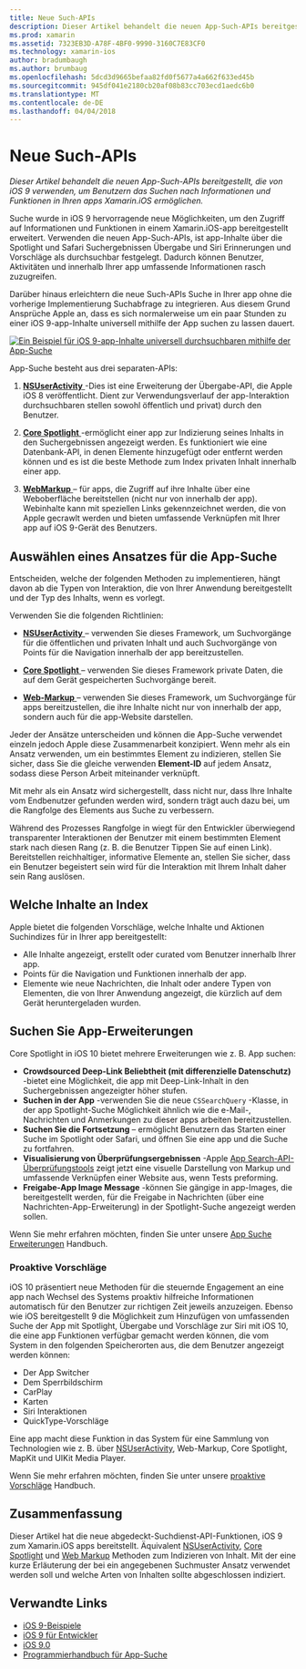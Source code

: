 ```yaml
---
title: Neue Such-APIs
description: Dieser Artikel behandelt die neuen App-Such-APIs bereitgestellt, die von iOS 9 verwenden, um Benutzern das Suchen nach Informationen und Funktionen in Ihren apps Xamarin.iOS ermöglichen.
ms.prod: xamarin
ms.assetid: 7323EB3D-A78F-4BF0-9990-3160C7E83CF0
ms.technology: xamarin-ios
author: bradumbaugh
ms.author: brumbaug
ms.openlocfilehash: 5dcd3d9665befaa82fd0f5677a4a662f633ed45b
ms.sourcegitcommit: 945df041e2180cb20af08b83cc703ecd1aedc6b0
ms.translationtype: MT
ms.contentlocale: de-DE
ms.lasthandoff: 04/04/2018
---
```

# <a name="new-search-apis"></a>Neue Such-APIs

_Dieser Artikel behandelt die neuen App-Such-APIs bereitgestellt, die von iOS 9 verwenden, um Benutzern das Suchen nach Informationen und Funktionen in Ihren apps Xamarin.iOS ermöglichen._

Suche wurde in iOS 9 hervorragende neue Möglichkeiten, um den Zugriff auf Informationen und Funktionen in einem Xamarin.iOS-app bereitgestellt erweitert. Verwenden die neuen App-Such-APIs, ist app-Inhalte über die Spotlight und Safari Suchergebnissen Übergabe und Siri Erinnerungen und Vorschläge als durchsuchbar festgelegt. Dadurch können Benutzer, Aktivitäten und innerhalb Ihrer app umfassende Informationen rasch zuzugreifen.

Darüber hinaus erleichtern die neue Such-APIs Suche in Ihrer app ohne die vorherige Implementierung Suchabfrage zu integrieren. Aus diesem Grund Ansprüche Apple an, dass es sich normalerweise um ein paar Stunden zu einer iOS 9-app-Inhalte universell mithilfe der App suchen zu lassen dauert.

[![](images/intro01.png "Ein Beispiel für iOS 9-app-Inhalte universell durchsuchbaren mithilfe der App-Suche")](images/intro01.png#lightbox)

App-Suche besteht aus drei separaten-APIs:

1. [**NSUserActivity** ](nsuseractivity.md) -Dies ist eine Erweiterung der Übergabe-API, die Apple iOS 8 veröffentlicht. Dient zur Verwendungsverlauf der app-Interaktion durchsuchbaren stellen sowohl öffentlich und privat) durch den Benutzer.

2. [**Core Spotlight** ](corespotlight.md) -ermöglicht einer app zur Indizierung seines Inhalts in den Suchergebnissen angezeigt werden. Es funktioniert wie eine Datenbank-API, in denen Elemente hinzugefügt oder entfernt werden können und es ist die beste Methode zum Index privaten Inhalt innerhalb einer app.

3. [**WebMarkup** ](web-markup.md) – für apps, die Zugriff auf ihre Inhalte über eine Weboberfläche bereitstellen (nicht nur von innerhalb der app). Webinhalte kann mit speziellen Links gekennzeichnet werden, die von Apple gecrawlt werden und bieten umfassende Verknüpfen mit Ihrer app auf iOS 9-Gerät des Benutzers.

## <a name="selecting-an-app-search-approach"></a>Auswählen eines Ansatzes für die App-Suche

Entscheiden, welche der folgenden Methoden zu implementieren, hängt davon ab die Typen von Interaktion, die von Ihrer Anwendung bereitgestellt und der Typ des Inhalts, wenn es vorlegt.

Verwenden Sie die folgenden Richtlinien:

- [**NSUserActivity** ](nsuseractivity.md) – verwenden Sie dieses Framework, um Suchvorgänge für die öffentlichen und privaten Inhalt und auch Suchvorgänge von Points für die Navigation innerhalb der app bereitzustellen.

- [**Core Spotlight** ](corespotlight.md) – verwenden Sie dieses Framework private Daten, die auf dem Gerät gespeicherten Suchvorgänge bereit.

- [**Web-Markup** ](web-markup.md) – verwenden Sie dieses Framework, um Suchvorgänge für apps bereitzustellen, die ihre Inhalte nicht nur von innerhalb der app, sondern auch für die app-Website darstellen.

Jeder der Ansätze unterscheiden und können die App-Suche verwendet einzeln jedoch Apple diese Zusammenarbeit konzipiert. Wenn mehr als ein Ansatz verwenden, um ein bestimmtes Element zu indizieren, stellen Sie sicher, dass Sie die gleiche verwenden **Element-ID** auf jedem Ansatz, sodass diese Person Arbeit miteinander verknüpft.

Mit mehr als ein Ansatz wird sichergestellt, dass nicht nur, dass Ihre Inhalte vom Endbenutzer gefunden werden wird, sondern trägt auch dazu bei, um die Rangfolge des Elements aus Suche zu verbessern.

Während des Prozesses Rangfolge in wiegt für den Entwickler überwiegend transparenter Interaktionen der Benutzer mit einem bestimmten Element stark nach diesen Rang (z. B. die Benutzer Tippen Sie auf einen Link).
Bereitstellen reichhaltiger, informative Elemente an, stellen Sie sicher, dass ein Benutzer begeistert sein wird für die Interaktion mit Ihrem Inhalt daher sein Rang auslösen.

## <a name="what-content-to-index"></a>Welche Inhalte an Index

Apple bietet die folgenden Vorschläge, welche Inhalte und Aktionen Suchindizes für in Ihrer app bereitgestellt:

 - Alle Inhalte angezeigt, erstellt oder curated vom Benutzer innerhalb Ihrer app.
 - Points für die Navigation und Funktionen innerhalb der app.
 - Elemente wie neue Nachrichten, die Inhalt oder andere Typen von Elementen, die von Ihrer Anwendung angezeigt, die kürzlich auf dem Gerät heruntergeladen wurden.

## <a name="app-search-enhancements"></a>Suchen Sie App-Erweiterungen

Core Spotlight in iOS 10 bietet mehrere Erweiterungen wie z. B. App suchen:

- **Crowdsourced Deep-Link Beliebtheit (mit differenzielle Datenschutz)** -bietet eine Möglichkeit, die app mit Deep-Link-Inhalt in den Suchergebnissen angezeigter höher stufen.
- **Suchen in der App** -verwenden Sie die neue `CSSearchQuery` -Klasse, in der app Spotlight-Suche Möglichkeit ähnlich wie die e-Mail-, Nachrichten und Anmerkungen zu dieser apps arbeiten bereitzustellen.
- **Suchen Sie die Fortsetzung** – ermöglicht Benutzern das Starten einer Suche im Spotlight oder Safari, und öffnen Sie eine app und die Suche zu fortfahren.
- **Visualisierung von Überprüfungsergebnissen** -Apple [App Search-API-Überprüfungstools](https://search.developer.apple.com/appsearch-validation-tool) zeigt jetzt eine visuelle Darstellung von Markup und umfassende Verknüpfen einer Website aus, wenn Tests preforming.
- **Freigabe-App Image Message** -können Sie gängige in app-Images, die bereitgestellt werden, für die Freigabe in Nachrichten (über eine Nachrichten-App-Erweiterung) in der Spotlight-Suche angezeigt werden sollen.

Wenn Sie mehr erfahren möchten, finden Sie unter unsere [App Suche Erweiterungen](~/ios/platform/search/app-search-enhancements.md) Handbuch.

### <a name="proactive-suggestions"></a>Proaktive Vorschläge

iOS 10 präsentiert neue Methoden für die steuernde Engagement an eine app nach Wechsel des Systems proaktiv hilfreiche Informationen automatisch für den Benutzer zur richtigen Zeit jeweils anzuzeigen. Ebenso wie iOS bereitgestellt 9 die Möglichkeit zum Hinzufügen von umfassenden Suche der App mit Spotlight, Übergabe und Vorschläge zur Siri mit iOS 10, die eine app Funktionen verfügbar gemacht werden können, die vom System in den folgenden Speicherorten aus, die dem Benutzer angezeigt werden können:

- Der App Switcher
- Dem Sperrbildschirm
- CarPlay
- Karten
- Siri Interaktionen
- QuickType-Vorschläge 

Eine app macht diese Funktion in das System für eine Sammlung von Technologien wie z. B. über [NSUserActivity](https://developer.xamarin.com/api/type/Foundation.NSUserActivity/), Web-Markup, Core Spotlight, MapKit und UIKit Media Player.

Wenn Sie mehr erfahren möchten, finden Sie unter unsere [proaktive Vorschläge](~/ios/platform/search/proactive-suggestions.md) Handbuch.

## <a name="summary"></a>Zusammenfassung

Dieser Artikel hat die neue abgedeckt-Suchdienst-API-Funktionen, iOS 9 zum Xamarin.iOS apps bereitstellt. Äquivalent [NSUserActivity](nsuseractivity.md), [Core Spotlight](corespotlight.md) und [Web Markup](web-markup.md) Methoden zum Indizieren von Inhalt. Mit der eine kurze Erläuterung der bei ein angegebenen Suchmuster Ansatz verwendet werden soll und welche Arten von Inhalten sollte abgeschlossen indiziert.



## <a name="related-links"></a>Verwandte Links

- [iOS 9-Beispiele](https://developer.xamarin.com/samples/ios/iOS9/)
- [iOS 9 für Entwickler](https://developer.apple.com/ios/pre-release/)
- [iOS 9.0](https://developer.apple.com/library/prerelease/ios/releasenotes/General/WhatsNewIniOS/Articles/iOS9.html)
- [Programmierhandbuch für App-Suche](https://developer.apple.com/library/prerelease/ios/documentation/General/Conceptual/AppSearch/index.html#//apple_ref/doc/uid/TP40016308)
